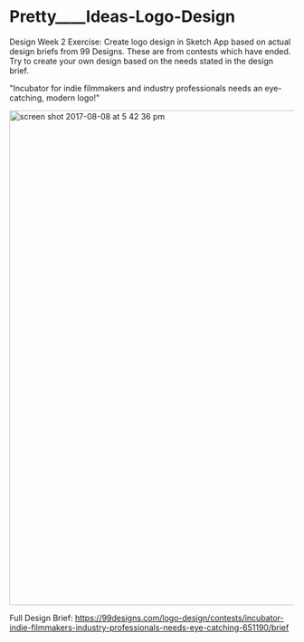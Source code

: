 # Pretty____Ideas-Logo-Design
Design Week 2 Exercise: Create logo design in Sketch App based on actual design briefs from 99 Designs. These are from contests which have ended. Try to create your own design based on the needs stated in the design brief.


"Incubator for indie filmmakers and industry professionals needs an eye-catching, modern logo!"

<img width="874" alt="screen shot 2017-08-08 at 5 42 36 pm" src="https://user-images.githubusercontent.com/27661208/29945791-866472ce-8e57-11e7-8aa5-94c7be0ec803.png">


Full Design Brief: https://99designs.com/logo-design/contests/incubator-indie-filmmakers-industry-professionals-needs-eye-catching-651190/brief
